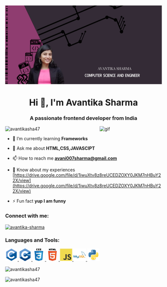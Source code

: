 ![logo](https://github.com/avantikasha47/avantikasha47/blob/main/Modern%20Minimal%20Technology%20Background%20Banner%20(2).png)
<h1 align="center">Hi 👋, I'm Avantika Sharma</h1>
<h3 align="center">A passionate frontend developer from India</h3>

<img align="right" alt="gif" width="200" src="https://cdn.dribbble.com/users/1857592/screenshots/3848396/character-typing.gif">

<p align="left"> <img src="https://komarev.com/ghpvc/?username=avantikasha47&label=Profile%20views&color=0e75b6&style=flat" alt="avantikasha47" /> </p>

- 🌱 I’m currently learning **Frameworks**

- 💬 Ask me about **HTML,CSS,JAVASCIPT**

- 📫 How to reach me **avani007sharma@gmail.com**

- 📄 Know about my experiences [https://drive.google.com/file/d/1iwuXtv8z8reUCEDZOXY0JKM7nHBuY22X/view](https://drive.google.com/file/d/1iwuXtv8z8reUCEDZOXY0JKM7nHBuY22X/view)

- ⚡ Fun fact **yup I am funny**

<h3 align="left">Connect with me:</h3>
<p align="left">
<a href="in/avantika-sharma-157262258" target="blank"><img align="center" src="https://raw.githubusercontent.com/rahuldkjain/github-profile-readme-generator/master/src/images/icons/Social/linked-in-alt.svg" alt="avantika-sharma" height="30" width="40" /></a>
</p>

<h3 align="left">Languages and Tools:</h3>
<p align="left"> <a href="https://www.cprogramming.com/" target="_blank" rel="noreferrer"> <img src="https://raw.githubusercontent.com/devicons/devicon/master/icons/c/c-original.svg" alt="c" width="40" height="40"/> </a> <a href="https://www.w3schools.com/cpp/" target="_blank" rel="noreferrer"> <img src="https://raw.githubusercontent.com/devicons/devicon/master/icons/cplusplus/cplusplus-original.svg" alt="cplusplus" width="40" height="40"/> </a> <a href="https://www.w3schools.com/css/" target="_blank" rel="noreferrer"> <img src="https://raw.githubusercontent.com/devicons/devicon/master/icons/css3/css3-original-wordmark.svg" alt="css3" width="40" height="40"/> </a> <a href="https://www.w3.org/html/" target="_blank" rel="noreferrer"> <img src="https://raw.githubusercontent.com/devicons/devicon/master/icons/html5/html5-original-wordmark.svg" alt="html5" width="40" height="40"/> </a> <a href="https://developer.mozilla.org/en-US/docs/Web/JavaScript" target="_blank" rel="noreferrer"> <img src="https://raw.githubusercontent.com/devicons/devicon/master/icons/javascript/javascript-original.svg" alt="javascript" width="40" height="40"/> </a> <a href="https://www.mysql.com/" target="_blank" rel="noreferrer"> <img src="https://raw.githubusercontent.com/devicons/devicon/master/icons/mysql/mysql-original-wordmark.svg" alt="mysql" width="40" height="40"/> </a> <a href="https://www.python.org" target="_blank" rel="noreferrer"> <img src="https://raw.githubusercontent.com/devicons/devicon/master/icons/python/python-original.svg" alt="python" width="40" height="40"/> </a> </p>

<p><img align="center" src="https://github-readme-stats.vercel.app/api/top-langs?username=avantikasha47&show_icons=true&locale=en&layout=compact" alt="avantikasha47" /></p>

<p><img align="center" src="https://github-readme-streak-stats.herokuapp.com/?user=avantikasha47&" alt="avantikasha47" /></p>
